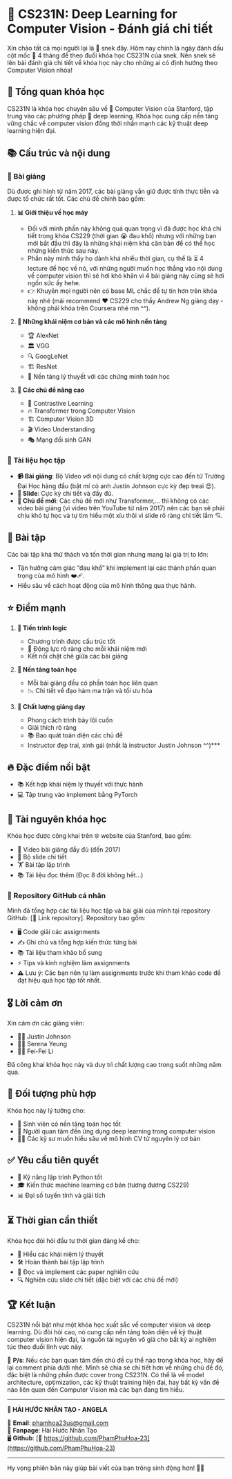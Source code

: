 # 🚀 CS231N: Deep Learning for Computer Vision - Đánh giá chi tiết  

Xin chào tất cả mọi người lại là 🐍 snek đây. Hôm nay chính là ngày đánh dấu cột mốc 🎯 4 tháng để theo đuổi khóa học CS231N của snek. Nên snek sẽ lên bài đánh giá chi tiết về khóa học này cho những ai có định hướng theo Computer Vision nhóa!  

## 📌 Tổng quan khóa học  

CS231N là khóa học chuyên sâu về 👀 Computer Vision của Stanford, tập trung vào các phương pháp 🤖 deep learning. Khóa học cung cấp nền tảng vững chắc về computer vision đồng thời nhấn mạnh các kỹ thuật deep learning hiện đại.  

## 📚 Cấu trúc và nội dung  

### 🎥 Bài giảng  

Dù được ghi hình từ năm 2017, các bài giảng vẫn giữ được tính thực tiễn và được tổ chức rất tốt. Các chủ đề chính bao gồm:  

1. **📊 Giới thiệu về học máy**  
   - Đối với mình phần này không quá quan trọng vì đã được học khá chi tiết trong khóa CS229 (thời gian 😭 đau khổ) nhưng với những bạn mới bắt đầu thì đây là những khái niệm khá căn bản để có thể học những kiến thức sau này.  
   - Phần này mình thấy họ dành khá nhiều thời gian, cụ thể là ⏳ 4 lecture để học về nó, với những người muốn học thẳng vào nội dung về computer vision thì sẽ hơi khó khăn vì 4 bài giảng này cũng sẽ hơi ngốn sức ấy hehe.  
   - 👉 Khuyên mọi người nên có base ML chắc để tự tin hơn trên khóa này nhé (mãi recommend ❤️ CS229 cho thầy Andrew Ng giảng dạy - không phải khóa trên Coursera nhé mn ^^).  

2. **🧠 Những khái niệm cơ bản và các mô hình nền tảng**  
   - 🏆 AlexNet  
   - 🏛️ VGG  
   - 🔍 GoogLeNet  
   - 🏗️ ResNet  
   - 📖 Nền tảng lý thuyết với các chứng minh toán học  

3. **🚀 Các chủ đề nâng cao**  
   - 🔄 Contrastive Learning  
   - 🔥 Transformer trong Computer Vision  
   - 🏗️ Computer Vision 3D  
   - 🎬 Video Understanding  
   - 🎭 Mạng đối sinh GAN  

### 📖 Tài liệu học tập  

- **📹 Bài giảng**: Bộ Video với nội dung có chất lượng cực cao đến từ Trường Đại Học hàng đầu (bật mí có anh Justin Johnson cực kỳ đẹp treai 😍).  
- **📝 Slide**: Cực kỳ chi tiết và đầy đủ.  
- **🌟 Chủ đề mới**: Các chủ đề mới như Transformer,… thì không có các video bài giảng (vì video trên YouTube từ năm 2017) nên các bạn sẽ phải chịu khó tự học và tự tìm hiểu một xíu thôi vì slide rõ ràng chi tiết lắm 💘.  

## 💪 Bài tập  

Các bài tập khá thử thách và tốn thời gian nhưng mang lại giá trị to lớn:  

- Tận hưởng cảm giác “đau khổ” khi implement lại các thành phần quan trọng của mô hình ❤️‍🩹.  
- Hiểu sâu về cách hoạt động của mô hình thông qua thực hành.  

## ⭐ Điểm mạnh  

1. **📌 Tiến trình logic**  
   - Chương trình được cấu trúc tốt  
   - 🔎 Động lực rõ ràng cho mỗi khái niệm mới  
   - Kết nối chặt chẽ giữa các bài giảng  

2. **📐 Nền tảng toán học**  
   - Mỗi bài giảng đều có phần toán học liên quan  
   - 📉 Chi tiết về đạo hàm ma trận và tối ưu hóa  

3. **🎤 Chất lượng giảng dạy**  
   - Phong cách trình bày lôi cuốn  
   - Giải thích rõ ràng  
   - 📚 Bao quát toàn diện các chủ đề  
   - Instructor đẹp trai, xinh gái (nhất là instructor Justin Johnson ^^)***  

## 🔥 Đặc điểm nổi bật  

- 📚 Kết hợp khái niệm lý thuyết với thực hành  
- 💻 Tập trung vào implement bằng PyTorch  

## 🔗 Tài nguyên khóa học  

Khóa học được công khai trên 🌐 website của Stanford, bao gồm:  

- 🎥 Video bài giảng đầy đủ (đến 2017)  
- 📄 Bộ slide chi tiết  
- 🏋️ Bài tập lập trình  
- 📚 Tài liệu đọc thêm (Đọc 8 đời không hết…)  

### 📂 Repository GitHub cá nhân  

Mình đã tổng hợp các tài liệu học tập và bài giải của mình tại repository GitHub: [🔗 Link repository]. Repository bao gồm:  

- 🖥️ Code giải các assignments  
- ✍️ Ghi chú và tổng hợp kiến thức từng bài  
- 📚 Tài liệu tham khảo bổ sung  
- ⚡ Tips và kinh nghiệm làm assignments  
- ⚠️ Lưu ý: Các bạn nên tự làm assignments trước khi tham khảo code để đạt hiệu quả học tập tốt nhất.  

## 🎖️ Lời cảm ơn  

Xin cảm ơn các giảng viên:  

- 👨‍🏫 Justin Johnson  
- 👩‍🏫 Serena Yeung  
- 👩‍🏫 Fei-Fei Li  

Đã công khai khóa học này và duy trì chất lượng cao trong suốt những năm qua.  

## 🎯 Đối tượng phù hợp  

Khóa học này lý tưởng cho:  

- 🏫 Sinh viên có nền tảng toán học tốt  
- 🤖 Người quan tâm đến ứng dụng deep learning trong computer vision  
- 👨‍💻 Các kỹ sư muốn hiểu sâu về mô hình CV từ nguyên lý cơ bản  

## ✅ Yêu cầu tiên quyết  

- 🐍 Kỹ năng lập trình Python tốt  
- 🎓 Kiến thức machine learning cơ bản (tương đương CS229)  
- 📊 Đại số tuyến tính và giải tích  

## ⏳ Thời gian cần thiết  

Khóa học đòi hỏi đầu tư thời gian đáng kể cho:  

- 🧐 Hiểu các khái niệm lý thuyết  
- 🛠️ Hoàn thành bài tập lập trình  
- 📄 Đọc và implement các paper nghiên cứu  
- 🔍 Nghiên cứu slide chi tiết (đặc biệt với các chủ đề mới)  

## 🏆 Kết luận  

CS231N nổi bật như một khóa học xuất sắc về computer vision và deep learning. Dù đòi hỏi cao, nó cung cấp nền tảng toàn diện về kỹ thuật computer vision hiện đại, là nguồn tài nguyên vô giá cho bất kỳ ai nghiêm túc theo đuổi lĩnh vực này.  

💬 **P/s**: Nếu các bạn quan tâm đến chủ đề cụ thể nào trong khóa học, hãy để lại comment phía dưới nhé. Mình sẽ chia sẻ chi tiết hơn về những chủ đề đó, đặc biệt là những phần được cover trong CS231N. Có thể là về model architecture, optimization, các kỹ thuật training hiện đại, hay bất kỳ vấn đề nào liên quan đến Computer Vision mà các bạn đang tìm hiểu.  

---

**📧 HÀI HƯỚC NHÂN TẠO - ANGELA**  

📩 **Email**: phamhoa23us@gmail.com  
📌 **Fanpage**: Hài Hước Nhân Tạo  
🖥️ **Github**: [🔗 https://github.com/PhamPhuHoa-23](https://github.com/PhamPhuHoa-23)  

---

Hy vọng phiên bản này giúp bài viết của bạn trông sinh động hơn! 🚀😃